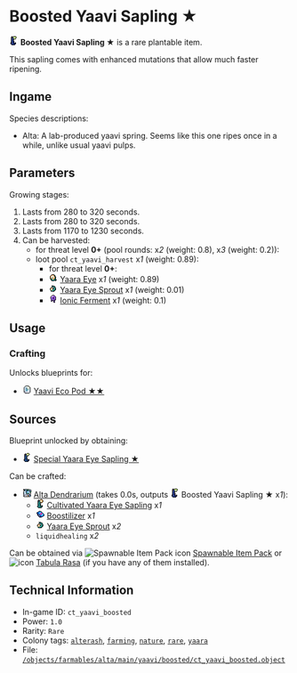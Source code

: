 # Boosted Yaavi Sapling ★

<img src="https://raw.githubusercontent.com/Ceterai/Enternia/main/objects/farmables/alta/main/yaavi/boosted/icon.png" alt="Boosted Yaavi Sapling ★ icon" loading="lazy" height="16px" width="auto" /> **Boosted Yaavi Sapling ★** is a rare plantable item.

This sapling comes with enhanced mutations that allow much faster ripening.

## Ingame

Species descriptions:

- Alta: A lab-produced yaavi spring. Seems like this one ripes once in a while, unlike usual yaavi pulps.

## Parameters

Growing stages:

1. Lasts from 280 to 320 seconds.
2. Lasts from 280 to 320 seconds.
3. Lasts from 1170 to 1230 seconds.
4. Can be harvested:
   - for threat level **0+** (pool rounds: x*2* (weight: 0.8), x*3* (weight: 0.2)):
   - loot pool `ct_yaavi_harvest` x*1* (weight: 0.89):
     - for threat level **0+**:
     - <img src="https://raw.githubusercontent.com/Ceterai/Enternia/main/items/generic/produce/ct_yaara_eye.png" alt="Yaara Eye icon" loading="lazy" height="16px" width="auto" /> [Yaara Eye](https://ceterai.github.io/MyEnternia/Wiki/YaaraEye) x*1* (weight: 0.89)
     - <img src="https://raw.githubusercontent.com/Ceterai/Enternia/main/objects/farmables/alta/main/yaavi/seed/icon.png" alt="Yaara Eye Sprout icon" loading="lazy" height="16px" width="auto" /> [Yaara Eye Sprout](https://ceterai.github.io/MyEnternia/Wiki/YaaraEyeSprout) x*1* (weight: 0.01)
     - <img src="https://raw.githubusercontent.com/Ceterai/Enternia/main/items/generic/produce/ct_ionic_sap.png" alt="Ionic Ferment icon" loading="lazy" height="16px" width="auto" /> [Ionic Ferment](https://ceterai.github.io/MyEnternia/Wiki/IonicFerment) x*1* (weight: 0.1)

## Usage

### Crafting

Unlocks blueprints for:

- <img src="https://raw.githubusercontent.com/Ceterai/Enternia/main/objects/farmables/alta/main/yaavi/pod/icon.png" alt="Yaavi Eco Pod ★★ icon" loading="lazy" height="16px" width="auto" /> [Yaavi Eco Pod ★★](https://ceterai.github.io/MyEnternia/Wiki/YaaviEcoPod)

## Sources

Blueprint unlocked by obtaining:

- <img src="https://raw.githubusercontent.com/Ceterai/Enternia/main/objects/farmables/alta/main/yaavi/sort/icon.png" alt="Special Yaara Eye Sapling ★ icon" loading="lazy" height="16px" width="auto" /> [Special Yaara Eye Sapling ★](https://ceterai.github.io/MyEnternia/Wiki/SpecialYaaraEyeSapling)

Can be crafted:

- ![ ](https://raw.githubusercontent.com/Ceterai/Enternia/main/objects/alta/crafting/dendrarium/icon.png) [Alta Dendrarium](https://ceterai.github.io/MyEnternia/Wiki/AltaDendrarium) (takes 0.0s, outputs <img src="https://raw.githubusercontent.com/Ceterai/Enternia/main/objects/farmables/alta/main/yaavi/boosted/icon.png" alt="Boosted Yaavi Sapling ★ icon" loading="lazy" height="16px" width="auto" /> Boosted Yaavi Sapling ★ x*1*):
  - <img src="https://raw.githubusercontent.com/Ceterai/Enternia/main/objects/farmables/alta/main/yaavi/cultivated/icon.png" alt="Cultivated Yaara Eye Sapling icon" loading="lazy" height="16px" width="auto" /> [Cultivated Yaara Eye Sapling](https://ceterai.github.io/MyEnternia/Wiki/CultivatedYaaraEyeSapling) x*1*
  - <img src="https://raw.githubusercontent.com/Ceterai/Enternia/main/items/active/alta/tools/fertilize/ct_boost_fertilizer.png" alt="Boostilizer icon" loading="lazy" height="16px" width="auto" /> [Boostilizer](https://ceterai.github.io/MyEnternia/Wiki/Boostilizer) x*1*
  - <img src="https://raw.githubusercontent.com/Ceterai/Enternia/main/objects/farmables/alta/main/yaavi/seed/icon.png" alt="Yaara Eye Sprout icon" loading="lazy" height="16px" width="auto" /> [Yaara Eye Sprout](https://ceterai.github.io/MyEnternia/Wiki/YaaraEyeSprout) x*2*
  - `liquidhealing` x*2*

Can be obtained via <img src="https://raw.githubusercontent.com/Silverfeelin/Starbound-SpawnableItemPack/master/interface/sip/iconSmall.png" alt="Spawnable Item Pack icon" width="18" height="14"/> [Spawnable Item Pack](https://steamcommunity.com/sharedfiles/filedetails/?id=733665104) or <img src="https://steamuserimages-a.akamaihd.net/ugc/263843960696222713/3EC9A7C005541F7D577EBCB8C5736B4EFC9973D6/" alt="icon" width="8" height="12"/> [Tabula Rasa](https://community.playstarbound.com/resources/the-tabula-rasa.3222/) (if you have any of them installed).

## Technical Information

- In-game ID: `ct_yaavi_boosted`
- Power: `1.0`
- Rarity: `Rare`
- Colony tags: [`alterash`](https://ceterai.github.io/MyEnternia/Wiki/Tags/Alterash), [`farming`](https://ceterai.github.io/MyEnternia/Wiki/Tags/Farming), [`nature`](https://ceterai.github.io/MyEnternia/Wiki/Tags/Nature), [`rare`](https://ceterai.github.io/MyEnternia/Wiki/Tags/Rare), [`yaara`](https://ceterai.github.io/MyEnternia/Wiki/Tags/Yaara)
- File: [`/objects/farmables/alta/main/yaavi/boosted/ct_yaavi_boosted.object`](https://github.com/Ceterai/Enternia/blob/main/objects/farmables/alta/main/yaavi/boosted/ct_yaavi_boosted.object)

